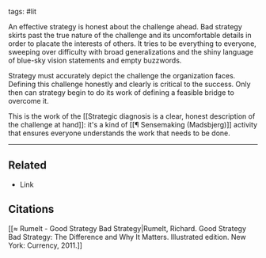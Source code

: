 tags: #lit

An effective strategy is honest about the challenge ahead. Bad strategy skirts past the true nature of the challenge and its uncomfortable details in order to placate the interests of others. It tries to be everything to everyone, sweeping over difficulty with broad generalizations and the shiny language of blue-sky vision statements and empty buzzwords. 

Strategy must accurately depict the challenge the organization faces. Defining this challenge honestly and clearly is critical to the success. Only then can strategy begin to do its work of defining a feasible bridge to overcome it. 

This is the work of the [[Strategic diagnosis is a clear, honest description of the challenge at hand]]: it's a kind of [[¶ Sensemaking (Madsbjerg)]] activity that ensures everyone understands the work that needs to be done. 

---
## Related
- Link

## Citations
[[≈ Rumelt - Good Strategy Bad Strategy|Rumelt, Richard. Good Strategy Bad Strategy: The Difference and Why It Matters. Illustrated edition. New York: Currency, 2011.]]
